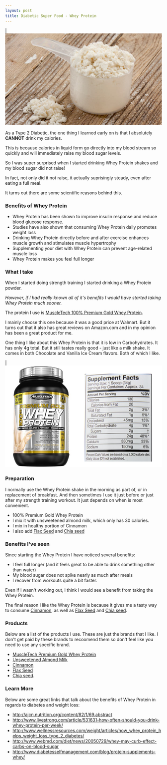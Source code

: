 ```yaml
---
layout: post
title: Diabetic Super Food - Whey Protein
---
```


|![Whey Protein Powder](/images/whey.png)

As a Type 2 Diabetic, the one thing I learned early on is that I absolutely **CANNOT** drink my calories. 

This is because calories in liquid form go directly into my blood stream so quickly and will immediately raise my blood sugar levels.

So I was super surprised when I started drinking Whey Protein shakes and my blood sugar did not raise! 

In fact, not only did it not raise, it actually suprisingly steady, even after eating a full meal.

It turns out there are some scientific reasons behind this.

### Benefits of Whey Protein

- Whey Protein has been shown to improve insulin response and reduce blood glucose response.
- Studies have also shown that consuming Whey Protein daily promotes weight loss
- Drinking Whey Protein directly before and after exercise enhances muscle growth and stimulates muscle hypertrophy
- Supplementing your diet with Whey Protein can prevent age-related muscle loss  
- Whey Protein makes you feel full longer

### What I take

When I started doing strength training I started drinking a Whey Protein powder.  

*However, if I had really known all of it's benefits I would have started taking Whey Protein much sooner.* 

The protein I use is [MuscleTech 100% Premium Gold Whey Protein](http://www.amazon.com/gp/product/B00MA28CJM).  

I mainly choose this one because it was a good price at Walmart.  But it turns out that it also has great reviews on 
Amazon.com and in my opinion has been a great product for me.

One thing I like about this Whey Protein is that it is low in Carbohydrates.  It has only 4g total.  But it still tastes really 
good - just like a milk shake.  It comes in both Chocolate and Vanilla Ice Cream flavors.  Both of which I like.

|![MuscleTech Whey Protein](/images/whey_01.png)

### Preparation

I normally use the Whey Protein shake in the morning as part of, or in replacement of breakfast. And then sometimes I use it just before 
or just after my strength training workout.  It just depends on when is most convenient.

- 100% Premium Gold Whey Protein
- I mix it with unsweetened almond milk, which only has 30 calories. 
- I mix in healthy portion of Cinnamon 
- I also add [Flax Seed](Diabetic-Super-Food-Flax-Seed/) and [Chia seed](Diabetic-Super-Food-ChiaSeed/)

### Benefits I've seen

Since starting the Whey Protein I have noticed several benefits:

- I feel full longer (and it feels great to be able to drink something other than water)
- My blood sugar does not spike nearly as much after meals
- I recover from workouts quite a bit faster.  

Even if I wasn't working out, I think I would see a benefit from taking the Whey Protein.  

The final reason I like the Whey Protein is because it gives me a tasty way to consume [Cinnamon](/Diabetic-Super-Food-Whey-Protein/), 
as well as [Flax Seed](Diabetic-Super-Food-Flax-Seed/) and [Chia seed](Diabetic-Super-Food-Chia-Seed/).

### Products

Below are a list of the products I use.  These are just the brands that I like.  I don't get paid by these brands to recoomend them
so don't feel like you need to use any specific brand. 

- [MuscleTech Premium Gold Whey Protein](http://www.amazon.com/gp/product/B00MA28CJM)
- [Unsweetened Almond Milk](http://www.amazon.com/gp/product/B005JU9H3W)
- [Cinnamon](/Diabetic-Super-Food-Whey-Protein/)
- [Flax Seed](Diabetic-Super-Food-Flax-Seed/)
- [Chia seed](Diabetic-Super-Food-Chia-Seed/).

### Learn More

Below are some great links that talk about the benefits of Whey Protein in regards to diabetes and weight loss:

- <http://ajcn.nutrition.org/content/82/1/69.abstract>
- <http://www.livestrong.com/article/531631-how-often-should-you-drink-whey-protein-per-week/>
- <http://www.wellnessresources.com/weight/articles/how_whey_protein_helps_weight_loss_type_2_diabetes/>
- <http://www.webmd.com/diet/news/20050729/whey-may-curb-effect-carbs-on-blood-sugar>
- <http://www.diabetesselfmanagement.com/blog/protein-supplements-whey/>
